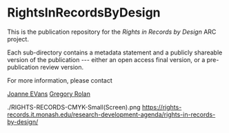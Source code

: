 # RightsInRecordsByDesign

This is the publication repository for the _Rights in Records by Design_ ARC project.

Each sub-directory contains a metadata statement and a publicly shareable version of the publication --- either an open access final version, or a pre-publication review version.

For more information, please contact 

[Joanne EVans](mailto:joanne.evans@monash.edu)
[Gregory Rolan](mailto:greg.rolan@monash.edu)

./RIGHTS-RECORDS-CMYK-Small(Screen).png
https://rights-records.it.monash.edu/research-development-agenda/rights-in-records-by-design/